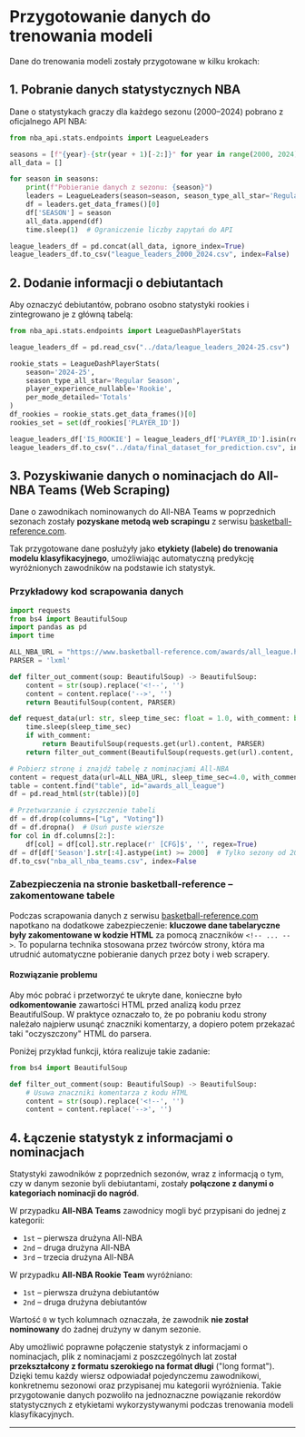 # Przygotowanie danych do trenowania modeli

Dane do trenowania modeli zostały przygotowane w kilku krokach:

## 1. Pobranie danych statystycznych NBA

Dane o statystykach graczy dla każdego sezonu (2000–2024) pobrano z oficjalnego API NBA:

```python
from nba_api.stats.endpoints import LeagueLeaders

seasons = [f"{year}-{str(year + 1)[-2:]}" for year in range(2000, 2024)]
all_data = []

for season in seasons:
    print(f"Pobieranie danych z sezonu: {season}")
    leaders = LeagueLeaders(season=season, season_type_all_star='Regular Season')
    df = leaders.get_data_frames()[0]
    df['SEASON'] = season
    all_data.append(df)
    time.sleep(1)  # Ograniczenie liczby zapytań do API

league_leaders_df = pd.concat(all_data, ignore_index=True)
league_leaders_df.to_csv("league_leaders_2000_2024.csv", index=False)
```

## 2. Dodanie informacji o debiutantach

Aby oznaczyć debiutantów, pobrano osobno statystyki rookies i zintegrowano je z główną tabelą:

```python
from nba_api.stats.endpoints import LeagueDashPlayerStats

league_leaders_df = pd.read_csv("../data/league_leaders_2024-25.csv")

rookie_stats = LeagueDashPlayerStats(
    season='2024-25',
    season_type_all_star='Regular Season',
    player_experience_nullable='Rookie',
    per_mode_detailed='Totals'
)
df_rookies = rookie_stats.get_data_frames()[0]
rookies_set = set(df_rookies['PLAYER_ID'])

league_leaders_df['IS_ROOKIE'] = league_leaders_df['PLAYER_ID'].isin(rookies_set)
league_leaders_df.to_csv("../data/final_dataset_for_prediction.csv", index=False)
```

## 3. Pozyskiwanie danych o nominacjach do All-NBA Teams (Web Scraping)

Dane o zawodnikach nominowanych do All-NBA Teams w poprzednich sezonach zostały **pozyskane metodą web scrapingu** z serwisu [basketball-reference.com](https://www.basketball-reference.com/awards/all_league.html). 

Tak przygotowane dane posłużyły jako **etykiety (labele) do trenowania modelu klasyfikacyjnego**, umożliwiając automatyczną predykcję wyróżnionych zawodników na podstawie ich statystyk.

### Przykładowy kod scrapowania danych

```python
import requests
from bs4 import BeautifulSoup
import pandas as pd
import time

ALL_NBA_URL = "https://www.basketball-reference.com/awards/all_league.html"
PARSER = 'lxml'

def filter_out_comment(soup: BeautifulSoup) -> BeautifulSoup:
    content = str(soup).replace('<!--', '')
    content = content.replace('-->', '')
    return BeautifulSoup(content, PARSER)

def request_data(url: str, sleep_time_sec: float = 1.0, with_comment: bool = True) -> BeautifulSoup:
    time.sleep(sleep_time_sec)
    if with_comment:
        return BeautifulSoup(requests.get(url).content, PARSER)
    return filter_out_comment(BeautifulSoup(requests.get(url).content, PARSER))

# Pobierz stronę i znajdź tabelę z nominacjami All-NBA
content = request_data(url=ALL_NBA_URL, sleep_time_sec=4.0, with_comment=False)
table = content.find("table", id="awards_all_league")
df = pd.read_html(str(table))[0]

# Przetwarzanie i czyszczenie tabeli
df = df.drop(columns=["Lg", "Voting"])
df = df.dropna()  # Usuń puste wiersze
for col in df.columns[2:]:
    df[col] = df[col].str.replace(r' [CFG]$', '', regex=True)
df = df[df['Season'].str[:4].astype(int) >= 2000]  # Tylko sezony od 2000 roku
df.to_csv("nba_all_nba_teams.csv", index=False
```
### Zabezpieczenia na stronie basketball-reference – zakomentowane tabele

Podczas scrapowania danych z serwisu [basketball-reference.com](https://www.basketball-reference.com/awards/all_league.html) napotkano na dodatkowe zabezpieczenie: **kluczowe dane tabelaryczne były zakomentowane w kodzie HTML** za pomocą znaczników `<!-- ... -->`. To popularna technika stosowana przez twórców strony, która ma utrudnić automatyczne pobieranie danych przez boty i web scrapery.

#### Rozwiązanie problemu

Aby móc pobrać i przetworzyć te ukryte dane, konieczne było **odkomentowanie** zawartości HTML przed analizą kodu przez BeautifulSoup. W praktyce oznaczało to, że po pobraniu kodu strony należało najpierw usunąć znaczniki komentarzy, a dopiero potem przekazać taki "oczyszczony" HTML do parsera.

Poniżej przykład funkcji, która realizuje takie zadanie:

```python
from bs4 import BeautifulSoup

def filter_out_comment(soup: BeautifulSoup) -> BeautifulSoup:
    # Usuwa znaczniki komentarza z kodu HTML
    content = str(soup).replace('<!--', '')
    content = content.replace('-->', '')
```

## 4. Łączenie statystyk z informacjami o nominacjach

Statystyki zawodników z poprzednich sezonów, wraz z informacją o tym, czy w danym sezonie byli debiutantami, zostały **połączone z danymi o kategoriach nominacji do nagród**. 

W przypadku **All-NBA Teams** zawodnicy mogli być przypisani do jednej z kategorii:
- `1st` – pierwsza drużyna All-NBA
- `2nd` – druga drużyna All-NBA
- `3rd` – trzecia drużyna All-NBA

W przypadku **All-NBA Rookie Team** wyróżniano:
- `1st` – pierwsza drużyna debiutantów
- `2nd` – druga drużyna debiutantów

Wartość `0` w tych kolumnach oznaczała, że zawodnik **nie został nominowany** do żadnej drużyny w danym sezonie.

Aby umożliwić poprawne połączenie statystyk z informacjami o nominacjach, plik z nominacjami z poszczególnych lat został **przekształcony z formatu szerokiego na format długi** ("long format"). Dzięki temu każdy wiersz odpowiadał pojedynczemu zawodnikowi, konkretnemu sezonowi oraz przypisanej mu kategorii wyróżnienia. Takie przygotowanie danych pozwoliło na jednoznaczne powiązanie rekordów statystycznych z etykietami wykorzystywanymi podczas trenowania modeli klasyfikacyjnych.

---

